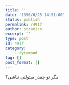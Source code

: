 ```yaml
---
title: ''
date: '1396/6/25 14:51:00'
status: publish
permalink: /4917
author: straxico
excerpt: ''
type: post
id: 4917
category:
    - tytomood
tag: []
post_format: []
---
```

مگر تو چقدر میتولنی نباشی؟